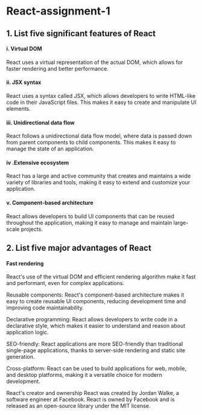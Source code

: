 # React-assignment-1

## 1. List five significant features of React
#### i. Virtual DOM
React uses a virtual representation of the actual DOM, which allows for faster rendering and better performance.

#### ii. JSX syntax
 React uses a syntax called JSX, which allows developers to write HTML-like code in their JavaScript files. This makes it easy to create and manipulate UI elements.

#### iii. Unidirectional data flow
 React follows a unidirectional data flow model, where data is passed down from parent components to child components. This makes it easy to manage the state of an application.

#### iv .Extensive ecosystem
 React has a large and active community that creates and maintains a wide variety of libraries and tools, making it easy to extend and customize your application.

#### v. Component-based architecture
 React allows developers to build UI components that can be reused throughout the application, making it easy to manage and maintain large-scale projects.

## 2. List five major advantages of React
#### Fast rendering
 React's use of the virtual DOM and efficient rendering algorithm make it fast and performant, even for complex applications.

Reusable components: React's component-based architecture makes it easy to create reusable UI components, reducing development time and improving code maintainability.

Declarative programming: React allows developers to write code in a declarative style, which makes it easier to understand and reason about application logic.

SEO-friendly: React applications are more SEO-friendly than traditional single-page applications, thanks to server-side rendering and static site generation.

Cross-platform: React can be used to build applications for web, mobile, and desktop platforms, making it a versatile choice for modern development.

React's creator and ownership
React was created by Jordan Walke, a software engineer at Facebook. React is owned by Facebook and is released as an open-source library under the MIT license.





